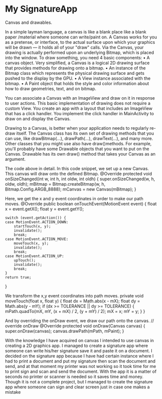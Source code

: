 #  My SignatureApp
Canvas and drawables.

In a simple layman language, a canvas is like a blank place like a blank paper /material where someone can write/paint on.
 A Canvas works for you as a pretense, or interface, to the actual surface upon which your graphics will be drawn — it holds all of your "draw" calls. Via the Canvas, your drawing is actually performed upon an underlying Bitmap, which is placed into the window. To draw something, you need 4 basic components: 
•	A canvas object. Very simplified, a Canvas is a logical 2D drawing surface that provides methods for drawing onto a bitmap.
•	An instance of the Bitmap class which represents the physical drawing surface and gets pushed to the display by the GPU.
•	A View instance associated with the bitmap.
•	A Paint object that holds the style and color information about how to draw geometries, text, and on bitmap.

 
You can associate a Canvas with an ImageView and draw on it in response to user actions. This basic implementation of drawing does not require a custom View. You create an app with a layout that includes an ImageView that has a click handler. You implement the click handler in MainActivity to draw on and display the Canvas.

Drawing to a Canvas, is better when your application needs to regularly re-draw itself. The Canvas class has its own set of drawing methods that you can use, like drawBitmap(...), drawPath(...), drawText(...), and many more. Other classes that you might use also have draw()methods. 
 For example, you'll probably have some Drawable objects that you want to put on the Canvas. Drawable has its own draw() method that takes your Canvas as an argument. 

 

The code above in detail.
In this code snippet, we set up a new Canvas. This canvas will draw onto the defined Bitmap.
@Override
protected void onSizeChanged(int w, int h, int oldw, int oldh) {
	super.onSizeChanged(w, h, oldw, oldh);
	mBitmap = Bitmap.createBitmap(w, h, Bitmap.Config.ARGB_8888);
	mCanvas = new Canvas(mBitmap);
}

Here, we get the x and y event coordinates in order to make our path moves.
@Override
public boolean onTouchEvent(MotionEvent event) {
	float x = event.getX();
	float y = event.getY();

	switch (event.getAction()) {
	case MotionEvent.ACTION_DOWN:
		startTouch(x, y);
		invalidate();
		break;
	case MotionEvent.ACTION_MOVE:
		moveTouch(x, y);
		invalidate();
		break;
	case MotionEvent.ACTION_UP:
		upTouch();
		invalidate();
		break;
	}
	return true;
}

We transform the x,y event coordinates into path moves.
private void moveTouch(float x, float y) {
	float dx = Math.abs(x - mX);
	float dy = Math.abs(y - mY);
	if (dx >= TOLERANCE || dy >= TOLERANCE) {
		mPath.quadTo(mX, mY, (x + mX) / 2, (y + mY) / 2);
		mX = x;
		mY = y;
	}
}

And by overriding the onDraw event, we draw our path onto the canvas.
// override onDraw
@Override
protected void onDraw(Canvas canvas) {
	super.onDraw(canvas);
	canvas.drawPath(mPath, mPaint);
}















  
With the knowledge I have acquired on canvas I intended to use canvas in creating a 2D graphics app. I managed to create a signature app where someone can write his/her signature save it and paste it on a document. I decided on the signature app because I have had certain instance where I had to print a document and put my signature then scan the document and send, and at that moment my printer was not working so it took time for me to print sign and scan and send the document. With the app it is a matter of seconds no printer or scanner is needed so it saves time and money. 
Though it is not a complete project, but I managed to create the signature app where someone can sign and clear screen just in case one makes a mistake



